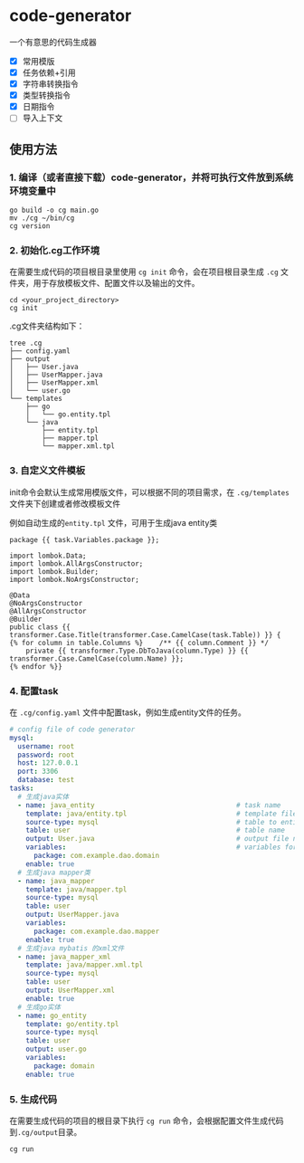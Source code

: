 # code-generator
一个有意思的代码生成器
- [x] 常用模版
- [x] 任务依赖+引用
- [x] 字符串转换指令
- [x] 类型转换指令
- [x] 日期指令
- [ ] 导入上下文

## 使用方法
### 1. 编译（或者直接下载）code-generator，并将可执行文件放到系统环境变量中
```shell
go build -o cg main.go
mv ./cg ~/bin/cg
cg version
```

### 2. 初始化.cg工作环境
在需要生成代码的项目根目录里使用 `cg init` 命令，会在项目根目录生成 `.cg` 文件夹，用于存放模板文件、配置文件以及输出的文件。
```shell
cd <your_project_directory>
cg init
```

.cg文件夹结构如下：
```text
tree .cg
├── config.yaml
├── output
│   ├── User.java
│   ├── UserMapper.java
│   ├── UserMapper.xml
│   └── user.go
└── templates
    ├── go
    │   └── go.entity.tpl
    └── java
        ├── entity.tpl
        ├── mapper.tpl
        └── mapper.xml.tpl
```
### 3. 自定义文件模板
init命令会默认生成常用模版文件，可以根据不同的项目需求，在 `.cg/templates` 文件夹下创建或者修改模板文件  

例如自动生成的`entity.tpl` 文件，可用于生成java entity类
```text
package {{ task.Variables.package }};

import lombok.Data;
import lombok.AllArgsConstructor;
import lombok.Builder;
import lombok.NoArgsConstructor;

@Data
@NoArgsConstructor
@AllArgsConstructor
@Builder
public class {{ transformer.Case.Title(transformer.Case.CamelCase(task.Table)) }} {
{% for column in table.Columns %}    /** {{ column.Comment }} */
    private {{ transformer.Type.DbToJava(column.Type) }} {{ transformer.Case.CamelCase(column.Name) }};
{% endfor %}}
```
### 4. 配置task
在 `.cg/config.yaml` 文件中配置task，例如生成entity文件的任务。
```yaml
# config file of code generator
mysql:
  username: root
  password: root
  host: 127.0.0.1
  port: 3306
  database: test
tasks:
  # 生成java实体
  - name: java_entity                                   # task name
    template: java/entity.tpl                           # template file from .cg/templates folder
    source-type: mysql                                  # table to entity
    table: user                                         # table name
    output: User.java                                   # output file name
    variables:                                          # variables for template
      package: com.example.dao.domain
    enable: true
  # 生成java mapper类
  - name: java_mapper
    template: java/mapper.tpl
    source-type: mysql
    table: user
    output: UserMapper.java
    variables:
      package: com.example.dao.mapper
    enable: true
  # 生成java mybatis 的xml文件
  - name: java_mapper_xml
    template: java/mapper.xml.tpl
    source-type: mysql
    table: user
    output: UserMapper.xml
    enable: true
  # 生成go实体
  - name: go_entity
    template: go/entity.tpl
    source-type: mysql
    table: user
    output: user.go
    variables:
      package: domain
    enable: true
```
### 5. 生成代码
在需要生成代码的项目的根目录下执行 `cg run` 命令，会根据配置文件生成代码到`.cg/output`目录。
```shell
cg run
```